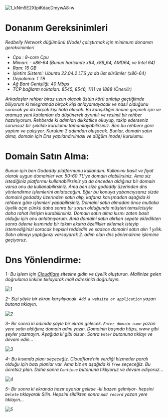 ![1_kNm5E2XtpiKdacDmywA8-w](https://github.com/Lorento34/redbelly/assets/84406096/fdb0c843-b7ff-44e1-86be-a1dd0d3cc03f)

<h1>Donanım Gereksinimleri<h6>

Redbelly Network düğümünü (Node) çalıştırmak için minimum donanım gereksinimleri

- Cpu : 8-core Cpu
- Mimari: - x86-64 (Bunun haricinde x64, x86_64, AMD64, ve Intel 64)
- Ram: 16 GB
- İşletim Sistemi: Ubuntu 22.04.2 LTS ya da üst sürümler (x86-64)
- Depolama: 1 TB
- Ağ Bant Genişliği: 40 Mbps
- TCP bağlantı noktaları: 8545, 8546, 1111 ve 1888 (Önerilir)


Arkadaşlar rehber biraz uzun olacak üstün körü anlatıp geçtiğimde biliyorum ki telegramda birçok kişi anlayamayacak ve nasıl olduğunu soracak ya da birçok kişi hata alacak. Bu karışıklığın önüne geçmek için ve aramıza yeni katılanları da düşünerek ayrıntılı ve resimli bir rehber hazırlıyorum. Rehberde ki adımları dikkatlice okuyup, takip ederseniz sorunsuz bir şekilde kurulumu tamamlayabilirsiniz. Ben bu rehbere göre yaptım ve çalışıyor. Kurulum 3 adımdan oluşacak. Bunlar, domain satın alma, domain için Dns yapılandırılması ve düğüm (node) kurulumu. 


<h1>Domain Satın Alma:<h6>
Bunun için ben Godaddy platformunu kullandım. Kullanımı basit ve fiyat olarak uygun domainler var. 50-60 TL’ye domain alabilirsiniz. Ama siz istediğiniz platformu kullanabilirsiniz ya da önceden aldığınız bir domain varsa onu da kullanabilirsiniz. Ama ben size godaddy üzerinden dns yönlendirme işlemlerini anlatacağım. Eğer bu konuya yabancıysanız sizde domaini godaddy üzerinden satın alıp, kafanız karışmadan aşağıda ki rehbere göre işlemleri yapabilirsiniz. Domaini satın almadan önce mutlaka üyelik açın çünkü daha sonra bir sorun olduğunda müşteri temsilcisiyle daha rahat iletişim kurabilirsiniz. Domain satın alma kısmı zaten basit olduğu için onu anlatmıyorum. Ama domaini satın alırken sepete ekledikten sonra ödeme kısmında bir takım ekstra özellikler eklemek isteyip istemediğinizi soracak hepsini reddedin ve sadece domaini satın alın 1 yıllık. Satın almayı yaptığınızı varsayarak 2. adım olan dns yönlendirme işlemine geçiyoruz.

<h1>Dns Yönlendirme:<h6>

1- Bu işlem için <a href="https://dash.cloudflare.com/sign-up">Cloudflare</a>  sitesine gidin ve üyelik oluşturun. Mailinize gelen doğrulama linkine tıklayarak mail adresinizi doğrulayın.

![1](https://github.com/Lorento34/redbelly/assets/84406096/67acac57-f871-4846-835b-b802496fa812)

2-	Sizi şöyle bir ekran karşılıyacak. ```Add a website or application``` yazan butona tıklayın.


![2](https://github.com/Lorento34/redbelly/assets/84406096/dad248d4-43ae-40f0-b1ae-2d0a844983fb)


3-	Bir sonra ki adımda şöyle bir ekran gelecek. ```Enter domain name``` yazan yere satin aldığınız domain adını yazın. Domainin başında https, www gibi şeyler yazmayın. Aşağıda ki gibi olsun. Sonra ```Enter``` butonuna tıklayı ve devam edin…



![3](https://github.com/Lorento34/redbelly/assets/84406096/449e4065-3656-46f4-9504-28dd66bb2fe0)


4-	Bu kısımda planı seçeceğiz. Cloudflare’nin verdiği hizmetler paralı olduğu için bazı planlar var. Ama biz en aşağıda ki ```free``` seçeceğiz. Bu ücretsiz plan. Daha sonra ```Continue``` butonuna tıklıyoruz ve devam ediyoruz…



![4](https://github.com/Lorento34/redbelly/assets/84406096/49b525d3-9558-4ba7-b6fa-c706290c3b26)


5-	Bir sonra ki ekranda hazır ayarlar gelirse -ki bazen gelmiyor- hepsini ```Delete``` tıklayarak Silin. Hepsini sildikten sonra ```Add record``` yazan yere tıklayın…


![5](https://github.com/Lorento34/redbelly/assets/84406096/208dcaa7-1438-447e-9c1a-76038db184be)





